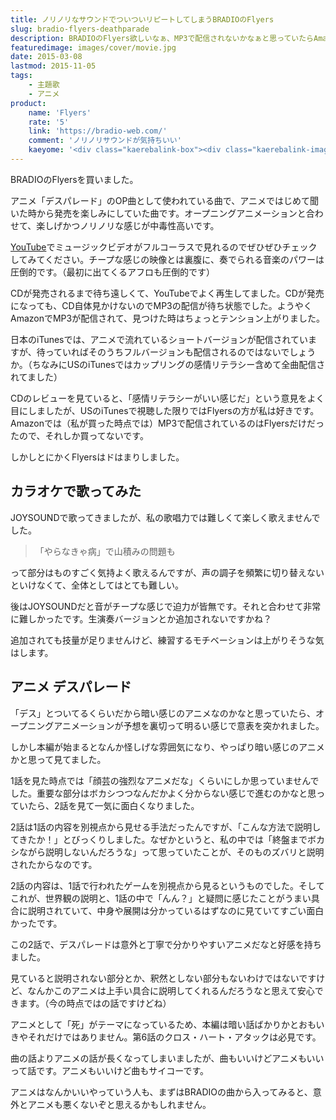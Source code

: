 ```yaml
---
title: ノリノリなサウンドでついついリピートしてしまうBRADIOのFlyers
slug: bradio-flyers-deathparade
description: BRADIOのFlyers欲しいなぁ、MP3で配信されないかなぁと思っていたらAmazonで配信が始まったようです。アニメ「デスパレード」のOP曲なのですが、聴いていると自然と体が踊りだすような、そんなノリノリな曲です。
featuredimage: images/cover/movie.jpg
date: 2015-03-08
lastmod: 2015-11-05
tags: 
    - 主題歌
    - アニメ
product:
    name: 'Flyers'
    rate: '5'
    link: 'https://bradio-web.com/'
    comment: 'ノリノリサウンドが気持ちいい'
    kaeyome: '<div class="kaerebalink-box"><div class="kaerebalink-image"><a href="https://www.amazon.co.jp/exec/obidos/ASIN/B00R6M7HCO/illusionspace-22/ref=nosim/" rel="nofollow" target="_blank"><img src="https://ecx.images-amazon.com/images/I/61RuygNDsNL._SL160_.jpg" style="border: none;" /></a></div><div class="kaerebalink-info"><div class="kaerebalink-name"><a href="https://www.amazon.co.jp/exec/obidos/ASIN/B00R6M7HCO/illusionspace-22/ref=nosim/" rel="nofollow" target="_blank">Flyers</a><div class="kaerebalink-powered-date">posted with <a href="https://kaereba.com" rel="nofollow" target="_blank">カエレバ</a></div></div><div class="kaerebalink-detail">BRADIO HERO MUSIC ENTERTAINMENT 2015-02-25    </div><div class="kaerebalink-link1"><div class="shoplinkamazon"><a href="https://www.amazon.co.jp/gp/search?keywords=Flyers%20bradio&__mk_ja_JP=%83J%83%5E%83J%83i&tag=illusionspace-22" rel="nofollow" target="_blank">Amazon</a></div><div class="shoplinkrakuten"><a href="https://hb.afl.rakuten.co.jp/hgc/0e95387f.f2aef20d.0e953880.25e412bd/?pc=http%3A%2F%2Fsearch.rakuten.co.jp%2Fsearch%2Fmall%2FFlyers%2520bradio%2F-%2Ff.1-p.1-s.1-sf.0-st.A-v.2%3Fx%3D0%26scid%3Daf_ich_link_urltxt%26m%3Dhttp%3A%2F%2Fm.rakuten.co.jp%2F" rel="nofollow" target="_blank">楽天市場</a></div><div class="shoplinkyahoo"><a href="https://ck.jp.ap.valuecommerce.com/servlet/referral?sid=3085416&pid=882193779&vc_url=http%3A%2F%2Fsearch.shopping.yahoo.co.jp%2Fsearch%3Fp%3DFlyers%2520bradio" rel="nofollow"  target="_blank">Yahooショッピング<img src="https://ad.jp.ap.valuecommerce.com/servlet/gifbanner?sid=3085416&pid=882193779" height="1" width="1" border="0"></a></div></div></div><div class="booklink-footer" style="clear: left"></div></div>'
---
```


BRADIOのFlyersを買いました。

アニメ「デスパレード」のOP曲として使われている曲で、アニメではじめて聞いた時から発売を楽しみにしていた曲です。オープニングアニメーションと合わせて、楽しげかつノリノリな感じが中毒性高いです。

<a href="https://www.youtube.com/watch?v=9wh8FgsEtNQ">YouTube</a>でミュージックビデオがフルコーラスで見れるのでぜひぜひチェックしてみてください。チープな感じの映像とは裏腹に、奏でられる音楽のパワーは圧倒的です。（最初に出てくるアフロも圧倒的です）

CDが発売されるまで待ち遠しくて、YouTubeでよく再生してました。CDが発売になっても、CD自体見かけないのでMP3の配信が待ち状態でした。ようやくAmazonでMP3が配信されて、見つけた時はちょっとテンション上がりました。

日本のiTunesでは、アニメで流れているショートバージョンが配信されていますが、待っていればそのうちフルバージョンも配信されるのではないでしょうか。（ちなみにUSのiTunesではカップリングの感情リテラシー含めて全曲配信されてました）

CDのレビューを見ていると、「感情リテラシーがいい感じだ」という意見をよく目にしましたが、USのiTunesで視聴した限りではFlyersの方が私は好きです。Amazonでは（私が買った時点では）MP3で配信されているのはFlyersだけだったので、それしか買ってないです。

しかしとにかくFlyersはドはまりしました。

## カラオケで歌ってみた

JOYSOUNDで歌ってきましたが、私の歌唱力では難しくて楽しく歌えませんでした。

<blockquote>
「やらなきゃ病」で山積みの問題も
</blockquote>

って部分はものすごく気持よく歌えるんですが、声の調子を頻繁に切り替えないといけなくて、全体としてはとても難しい。

後はJOYSOUNDだと音がチープな感じで迫力が皆無です。それと合わせて非常に難しかったです。生演奏バージョンとか追加されないですかね？

追加されても技量が足りませんけど、練習するモチベーションは上がりそうな気はします。

## アニメ デスパレード

「デス」とついてるくらいだから暗い感じのアニメなのかなと思っていたら、オープニングアニメーションが予想を裏切って明るい感じで意表を突かれました。

しかし本編が始まるとなんか怪しげな雰囲気になり、やっぱり暗い感じのアニメかと思って見てました。

1話を見た時点では「顔芸の強烈なアニメだな」くらいにしか思っていませんでした。重要な部分はボカシつつなんだかよく分からない感じで進むのかなと思っていたら、2話を見て一気に面白くなりました。

2話は1話の内容を別視点から見せる手法だったんですが、「こんな方法で説明してきたか！」とびっくりしました。なぜかというと、私の中では「終盤までボカシながら説明しないんだろうな」って思っていたことが、そのものズバリと説明されたからなのです。

2話の内容は、1話で行われたゲームを別視点から見るというものでした。そしてこれが、世界観の説明と、1話の中で「んん？」と疑問に感じたことがうまい具合に説明されていて、中身や展開は分かっているはずなのに見ていてすごい面白かったです。

この2話で、デスパレードは意外と丁寧で分かりやすいアニメだなと好感を持ちました。

見ていると説明されない部分とか、釈然としない部分もないわけではないですけど、なんかこのアニメは上手い具合に説明してくれるんだろうなと思えて安心できます。（今の時点ではの話ですけどね）

アニメとして「死」がテーマになっているため、本編は暗い話ばかりかとおもいきやそれだけではありません。第6話のクロス・ハート・アタックは必見です。

曲の話よりアニメの話が長くなってしまいましたが、曲もいいけどアニメもいいって話です。アニメもいいけど曲もサイコーです。

アニメはなんかいいやっていう人も、まずはBRADIOの曲から入ってみると、意外とアニメも悪くないぞと思えるかもしれません。
